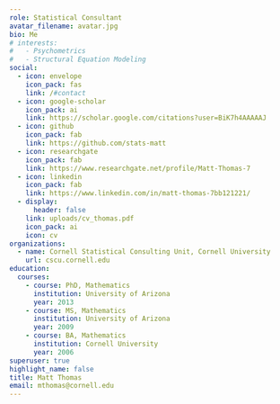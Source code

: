 ```yaml
---
role: Statistical Consultant
avatar_filename: avatar.jpg
bio: Me
# interests:
#   - Psychometrics
#   - Structural Equation Modeling
social:
  - icon: envelope
    icon_pack: fas
    link: /#contact
  - icon: google-scholar
    icon_pack: ai
    link: https://scholar.google.com/citations?user=BiK7h4AAAAAJ
  - icon: github
    icon_pack: fab
    link: https://github.com/stats-matt
  - icon: researchgate
    icon_pack: fab
    link: https://www.researchgate.net/profile/Matt-Thomas-7
  - icon: linkedin
    icon_pack: fab
    link: https://www.linkedin.com/in/matt-thomas-7bb121221/
  - display:
      header: false
    link: uploads/cv_thomas.pdf
    icon_pack: ai
    icon: cv
organizations:
  - name: Cornell Statistical Consulting Unit, Cornell University
    url: cscu.cornell.edu
education:
  courses:
    - course: PhD, Mathematics
      institution: University of Arizona
      year: 2013
    - course: MS, Mathematics
      institution: University of Arizona
      year: 2009
    - course: BA, Mathematics
      institution: Cornell University
      year: 2006
superuser: true
highlight_name: false
title: Matt Thomas
email: mthomas@cornell.edu
---
```

<!-- My background is in undergraduate mathematics education, particularly issues of measurement and assessment. I am currently interested in how structural equation modeling and causal inference can be brought into the education research landscape.

I teach a variety of statistics courses in addition to courses like probability, linear algebra, and calculus.

I am interested in free and open-source software, especially the statistical language R.

My official department website is [here](https://www.ithaca.edu/faculty/mthomas7).

{{< icon name="download" pack="fas" >}} Download my {{< staticref "uploads/cv_thomas.pdf" "newtab" >}}CV{{< /staticref >}}.
-->